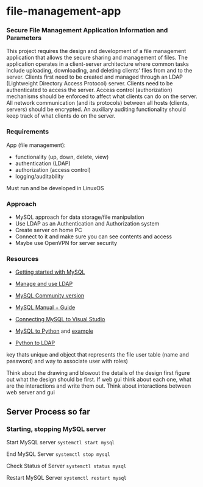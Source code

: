 # file-management-app

### Secure File Management Application Information and Parameters

This project requires the design and development of a file management 
application that allows the secure sharing and management of files. 
The application operates in a client-server architecture where common tasks
include uploading, downloading, and deleting clients’ files from and to the
server. Clients first need to be created and managed through an LDAP
(Lightweight Directory Access Protocol) server. Clients need to be authenticated
to access the server. Access control (authorization) mechanisms should be
enforced to affect what clients can do on the server. All network communication
(and its protocols) between all hosts (clients, servers) should be encrypted.
An auxiliary auditing functionality should keep track of what clients do on the
server.

### Requirements
App (file management):
- functionality (up, down, delete, view)
- authentication (LDAP)	
- authorization (access control)
- logging/auditability

Must run and be developed in LinuxOS

### Approach
- MySQL approach for data storage/file manipulation
- Use LDAP as an Authentication and Authorization system
- Create server on home PC
- Connect to it and make sure you can see contents and access
- Maybe use OpenVPN for server security


### Resources
- [Getting started with MySQL](https://dev.mysql.com/doc/mysql-apt-repo-quick-guide/en/)

- [Manage and use LDAP](https://www.digitalocean.com/community/tutorials/how-to-manage-and-use-ldap-servers-with-openldap-utilities)

- [MySQL Community version](https://www.mysql.com/products/community/#:~:text=MySQL%20Community%20Edition%20is%20the,community%20of%20open%20source%20developers.)

- [MySQL Manual + Guide](https://dev.mysql.com/doc/refman/8.0/en/)

- [Connecting MySQL to Visual Studio](https://dev.mysql.com/doc/visual-studio/en/)

- [MySQL to Python](https://dev.mysql.com/doc/connector-python/en/) and [example](https://dev.mysql.com/doc/connector-python/en/connector-python-example-connecting.html)

- [Python to LDAP](https://www.python-ldap.org/en/python-ldap-3.4.2/)

key thats unique and object that represents the file
user table (name and password) and way to associate user with roles)

Think about the drawing and blowout the details of the design first
figure out what the design should be first. If web gui think about 
each one, what are the interactions and write them out. Think about 
interactions between web server and gui

## Server Process so far 

### Starting, stopping MySQL server

Start MySQL server
`systemctl start mysql`

End MySQL Server
`systemctl stop mysql`

Check Status of Server
`systemctl status mysql`

Restart MySQL Server
`systemctl restart mysql`
